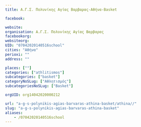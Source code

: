 ```yaml
---
title: Α.Γ.Σ. Πολυνίκης Αγίας Βαρβαρας-Αθήνα-Basket

facebook:

website:
organisation: Α.Γ.Σ. Πολυνίκης Αγίας Βαρβαρας
facebookorg:
websiteorg:
UID: "07042020140516school"
cities: "Αθήνα"
perioxi: ""
address: ""

places: [""]
categories: ["athlitismos"]
subcategories: ["basket"]
categoryNoSLug: ["Αθλητισμός"]
subcategoriesNoSLug: ["Basket"]

orgUID: org14042020000212

url: "a-g-s-polynikis-agias-barvaras-athina-basket/athina//"
slug: "a-g-s-polynikis-agias-barvaras-athina-basket"
aliases:
    - /07042020140516school
---
```





